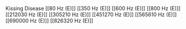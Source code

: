 Kissing Disease
[[80 Hz (E)]]
[[350 Hz (E)]]
[[600 Hz (E)]]
[[800 Hz (E)]]
[[212030 Hz (E)]]
[[305210 Hz (E)]]
[[451270 Hz (E)]]
[[565610 Hz (E)]]
[[690000 Hz (E)]]
[[826320 Hz (E)]]